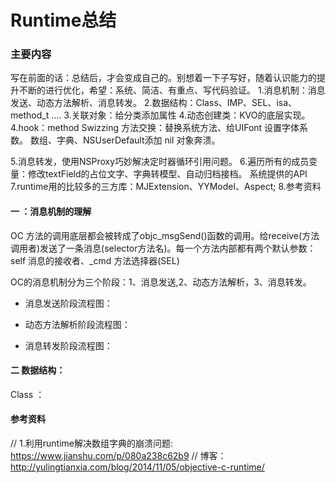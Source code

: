 # Runtime总结

### 主要内容
写在前面的话：总结后，才会变成自己的。别想着一下子写好，随着认识能力的提升不断的进行优化，希望：系统、简洁、有重点、写代码验证。
1.消息机制：消息发送、动态方法解析、消息转发。
2.数据结构：Class、IMP、SEL、isa、method_t ....
3.关联对象：给分类添加属性
4.动态创建类：KVO的底层实现。
4.hook：method Swizzing 方法交换：替换系统方法、给UIFont 设置字体系数。 数组、字典、NSUserDefault添加 nil 对象奔溃。

5.消息转发，使用NSProxy巧妙解决定时器循环引用问题。
6.遍历所有的成员变量：修改textField的占位文字、字典转模型、自动归档接档。
系统提供的API
7.runtime用的比较多的三方库：MJExtension、YYModel、Aspect;
8.参考资料

#### 一 ：消息机制的理解
OC 方法的调用底层都会被转成了objc_msgSend()函数的调用。给receive(方法调用者)发送了一条消息(selector方法名)。每一个方法内部都有两个默认参数：self 消息的接收者、_cmd 方法选择器(SEL) 

OC的消息机制分为三个阶段：1、消息发送,2、动态方法解析，3、消息转发。

- 消息发送阶段流程图：

- 动态方法解析阶段流程图：

- 消息转发阶段流程图：


#### 二 数据结构：
Class ： 


#### 参考资料
//  1.利用runtime解决数组字典的崩溃问题: https://www.jianshu.com/p/080a238c62b9
//  博客：http://yulingtianxia.com/blog/2014/11/05/objective-c-runtime/


